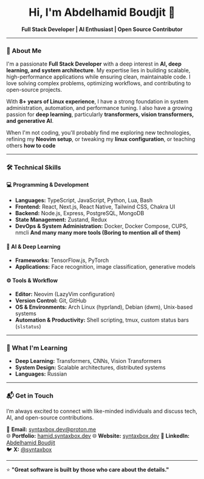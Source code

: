 <h1 align="center">Hi, I'm Abdelhamid Boudjit 👋</h1>  
<p align="center">
  <strong>Full Stack Developer | AI Enthusiast | Open Source Contributor</strong>
</p>

---

### 🚀 About Me  

I'm a passionate **Full Stack Developer** with a deep interest in **AI, deep learning, and system architecture**. My expertise lies in building scalable, high-performance applications while ensuring clean, maintainable code. I love solving complex problems, optimizing workflows, and contributing to open-source projects.  

With **8+ years of Linux experience**, I have a strong foundation in system administration, automation, and performance tuning. I also have a growing passion for **deep learning**, particularly **transformers, vision transformers, and generative AI**.  

When I'm not coding, you'll probably find me exploring new technologies, refining my **Neovim setup**, or tweaking my **linux configuration**, or teaching others **how to code**   

---

### 🛠️ Technical Skills  

#### **💻 Programming & Development**  
- **Languages:** TypeScript, JavaScript, Python, Lua, Bash  
- **Frontend:** React, Next.js, React Native, Tailwind CSS, Chakra UI  
- **Backend:** Node.js, Express, PostgreSQL, MongoDB  
- **State Management:** Zustand, Redux  
- **DevOps & System Administration:** Docker, Docker Compose, CUPS, nmcli
**And many many more tools (Boring to mention all of them)**

#### **🧠 AI & Deep Learning**  
- **Frameworks:** TensorFlow.js, PyTorch  
- **Applications:** Face recognition, image classification, generative models  

#### **⚙️ Tools & Workflow**  
- **Editor:** Neovim (LazyVim configuration)  
- **Version Control:** Git, GitHub  
- **OS & Environments:** Arch Linux (hyprland), Debian (dwm), Unix-based systems  
- **Automation & Productivity:** Shell scripting, tmux, custom status bars (`slstatus`)  

---

### 🎯 What I'm Learning  

- **Deep Learning:** Transformers, CNNs, Vision Transformers  
- **System Design:** Scalable architectures, distributed systems  
- **Languages:** Russian  

---

### 📬 Get in Touch  

I’m always excited to connect with like-minded individuals and discuss tech, AI, and open-source contributions.  

📧 **Email:** syntaxbox.dev@proton.me  
🌐 **Portfolio:** [hamid.syntaxbox.dev](https://hamid.syntaxbox.dev)
🌐 **Website:** [syntaxbox.dev](https://syntaxbox.dev)
💼 **LinkedIn:** [Abdelhamid Boudjit](https://www.linkedin.com/in/syntaxbox/)  
🐦 **X:** [@syntaxbox](https://x.com/syntaxbox)  

---

⭐ **"Great software is built by those who care about the details."**  
